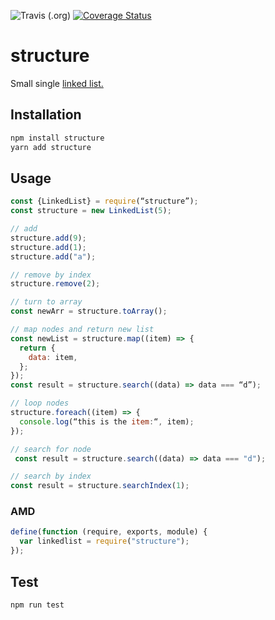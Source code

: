 ![Travis (.org)](https://img.shields.io/travis/sima-milli/structure) [![Coverage Status](https://coveralls.io/repos/github/sima-milli/structure/badge.svg?branch=master)](https://coveralls.io/github/sima-milli/structure?branch=master)

# structure

Small single [linked list.](https://en.wikipedia.org/wiki/Linked_list "linked list (Wikipedia)")
## Installation

```sh
npm install structure
yarn add structure
```

## Usage

```javascript
const {LinkedList} = require(“structure”);
const structure = new LinkedList(5);

// add
structure.add(9);
structure.add(1);
structure.add("a");

// remove by index
structure.remove(2);

// turn to array
const newArr = structure.toArray();

// map nodes and return new list
const newList = structure.map((item) => {
  return {
    data: item,
  };
});
const result = structure.search((data) => data === “d”);

// loop nodes
structure.foreach((item) => {
  console.log(“this is the item:“, item);
});

// search for node
 const result = structure.search((data) => data === "d");

// search by index
const result = structure.searchIndex(1);
```

### AMD

```javascript
define(function (require, exports, module) {
  var linkedlist = require("structure");
});
```

## Test

```sh
npm run test
```
